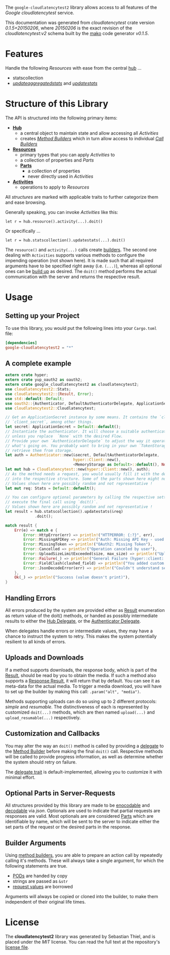 <!---
DO NOT EDIT !
This file was generated automatically from 'src/mako/api/README.md.mako'
DO NOT EDIT !
-->
The `google-cloudlatencytest2` library allows access to all features of the *Google cloudlatencytest* service.

This documentation was generated from *cloudlatencytest* crate version *0.1.5+20150206*, where *20150206* is the exact revision of the *cloudlatencytest:v2* schema built by the [mako](http://www.makotemplates.org/) code generator *v0.1.5*.
# Features

Handle the following *Resources* with ease from the central [hub](http://byron.github.io/google-apis-rs/google_cloudlatencytest2/struct.Cloudlatencytest.html) ... 

* statscollection
 * [*updateaggregatedstats*](http://byron.github.io/google-apis-rs/google_cloudlatencytest2/struct.StatscollectionUpdateaggregatedstatCall.html) and [*updatestats*](http://byron.github.io/google-apis-rs/google_cloudlatencytest2/struct.StatscollectionUpdatestatCall.html)




# Structure of this Library

The API is structured into the following primary items:

* **[Hub](http://byron.github.io/google-apis-rs/google_cloudlatencytest2/struct.Cloudlatencytest.html)**
    * a central object to maintain state and allow accessing all *Activities*
    * creates [*Method Builders*](http://byron.github.io/google-apis-rs/google_cloudlatencytest2/trait.MethodsBuilder.html) which in turn
      allow access to individual [*Call Builders*](http://byron.github.io/google-apis-rs/google_cloudlatencytest2/trait.CallBuilder.html)
* **[Resources](http://byron.github.io/google-apis-rs/google_cloudlatencytest2/trait.Resource.html)**
    * primary types that you can apply *Activities* to
    * a collection of properties and *Parts*
    * **[Parts](http://byron.github.io/google-apis-rs/google_cloudlatencytest2/trait.Part.html)**
        * a collection of properties
        * never directly used in *Activities*
* **[Activities](http://byron.github.io/google-apis-rs/google_cloudlatencytest2/trait.CallBuilder.html)**
    * operations to apply to *Resources*

All *structures* are marked with applicable traits to further categorize them and ease browsing.

Generally speaking, you can invoke *Activities* like this:

```Rust,ignore
let r = hub.resource().activity(...).doit()
```

Or specifically ...

```ignore
let r = hub.statscollection().updatestats(...).doit()
```

The `resource()` and `activity(...)` calls create [builders][builder-pattern]. The second one dealing with `Activities` 
supports various methods to configure the impending operation (not shown here). It is made such that all required arguments have to be 
specified right away (i.e. `(...)`), whereas all optional ones can be [build up][builder-pattern] as desired.
The `doit()` method performs the actual communication with the server and returns the respective result.

# Usage

## Setting up your Project

To use this library, you would put the following lines into your `Cargo.toml` file:

```toml
[dependencies]
google-cloudlatencytest2 = "*"
```

## A complete example

```Rust
extern crate hyper;
extern crate yup_oauth2 as oauth2;
extern crate google_cloudlatencytest2 as cloudlatencytest2;
use cloudlatencytest2::Stats;
use cloudlatencytest2::{Result, Error};
use std::default::Default;
use oauth2::{Authenticator, DefaultAuthenticatorDelegate, ApplicationSecret, MemoryStorage};
use cloudlatencytest2::Cloudlatencytest;

// Get an ApplicationSecret instance by some means. It contains the `client_id` and 
// `client_secret`, among other things.
let secret: ApplicationSecret = Default::default();
// Instantiate the authenticator. It will choose a suitable authentication flow for you, 
// unless you replace  `None` with the desired Flow.
// Provide your own `AuthenticatorDelegate` to adjust the way it operates and get feedback about 
// what's going on. You probably want to bring in your own `TokenStorage` to persist tokens and
// retrieve them from storage.
let auth = Authenticator::new(&secret, DefaultAuthenticatorDelegate,
                              hyper::Client::new(),
                              <MemoryStorage as Default>::default(), None);
let mut hub = Cloudlatencytest::new(hyper::Client::new(), auth);
// As the method needs a request, you would usually fill it with the desired information
// into the respective structure. Some of the parts shown here might not be applicable !
// Values shown here are possibly random and not representative !
let mut req: Stats = Default::default();

// You can configure optional parameters by calling the respective setters at will, and
// execute the final call using `doit()`.
// Values shown here are possibly random and not representative !
let result = hub.statscollection().updatestats(&req)
             .doit();

match result {
    Err(e) => match e {
        Error::HttpError(err) => println!("HTTPERROR: {:?}", err),
        Error::MissingAPIKey => println!("Auth: Missing API Key - used if there are no scopes"),
        Error::MissingToken => println!("OAuth2: Missing Token"),
        Error::Cancelled => println!("Operation canceled by user"),
        Error::UploadSizeLimitExceeded(size, max_size) => println!("Upload size too big: {} of {}", size, max_size),
        Error::Failure(_) => println!("General Failure (hyper::client::Response doesn't print)"),
        Error::FieldClash(clashed_field) => println!("You added custom parameter which is part of builder: {:?}", clashed_field),
        Error::JsonDecodeError(err) => println!("Couldn't understand server reply - maybe API needs update: {:?}", err),
    },
    Ok(_) => println!("Success (value doesn't print)"),
}

```
## Handling Errors

All errors produced by the system are provided either as [Result](http://byron.github.io/google-apis-rs/google_cloudlatencytest2/enum.Result.html) enumeration as return value of 
the doit() methods, or handed as possibly intermediate results to either the 
[Hub Delegate](http://byron.github.io/google-apis-rs/google_cloudlatencytest2/trait.Delegate.html), or the [Authenticator Delegate](http://byron.github.io/google-apis-rs/google_cloudlatencytest2/../yup-oauth2/trait.AuthenticatorDelegate.html).

When delegates handle errors or intermediate values, they may have a chance to instruct the system to retry. This 
makes the system potentially resilient to all kinds of errors.

## Uploads and Downloads
If a method supports downloads, the response body, which is part of the [Result](http://byron.github.io/google-apis-rs/google_cloudlatencytest2/enum.Result.html), should be
read by you to obtain the media.
If such a method also supports a [Response Result](http://byron.github.io/google-apis-rs/google_cloudlatencytest2/trait.ResponseResult.html), it will return that by default.
You can see it as meta-data for the actual media. To trigger a media download, you will have to set up the builder by making
this call: `.param("alt", "media")`.

Methods supporting uploads can do so using up to 2 different protocols: 
*simple* and *resumable*. The distinctiveness of each is represented by customized 
`doit(...)` methods, which are then named `upload(...)` and `upload_resumable(...)` respectively.

## Customization and Callbacks

You may alter the way an `doit()` method is called by providing a [delegate](http://byron.github.io/google-apis-rs/google_cloudlatencytest2/trait.Delegate.html) to the 
[Method Builder](http://byron.github.io/google-apis-rs/google_cloudlatencytest2/trait.CallBuilder.html) before making the final `doit()` call. 
Respective methods will be called to provide progress information, as well as determine whether the system should 
retry on failure.

The [delegate trait](http://byron.github.io/google-apis-rs/google_cloudlatencytest2/trait.Delegate.html) is default-implemented, allowing you to customize it with minimal effort.

## Optional Parts in Server-Requests

All structures provided by this library are made to be [enocodable](http://byron.github.io/google-apis-rs/google_cloudlatencytest2/trait.RequestValue.html) and 
[decodable](http://byron.github.io/google-apis-rs/google_cloudlatencytest2/trait.ResponseResult.html) via *json*. Optionals are used to indicate that partial requests are responses 
are valid.
Most optionals are are considered [Parts](http://byron.github.io/google-apis-rs/google_cloudlatencytest2/trait.Part.html) which are identifiable by name, which will be sent to 
the server to indicate either the set parts of the request or the desired parts in the response.

## Builder Arguments

Using [method builders](http://byron.github.io/google-apis-rs/google_cloudlatencytest2/trait.CallBuilder.html), you are able to prepare an action call by repeatedly calling it's methods.
These will always take a single argument, for which the following statements are true.

* [PODs][wiki-pod] are handed by copy
* strings are passed as `&str`
* [request values](http://byron.github.io/google-apis-rs/google_cloudlatencytest2/trait.RequestValue.html) are borrowed

Arguments will always be copied or cloned into the builder, to make them independent of their original life times.

[wiki-pod]: http://en.wikipedia.org/wiki/Plain_old_data_structure
[builder-pattern]: http://en.wikipedia.org/wiki/Builder_pattern
[google-go-api]: https://github.com/google/google-api-go-client

# License
The **cloudlatencytest2** library was generated by Sebastian Thiel, and is placed 
under the *MIT* license.
You can read the full text at the repository's [license file][repo-license].

[repo-license]: https://github.com/Byron/google-apis-rs/LICENSE.md
